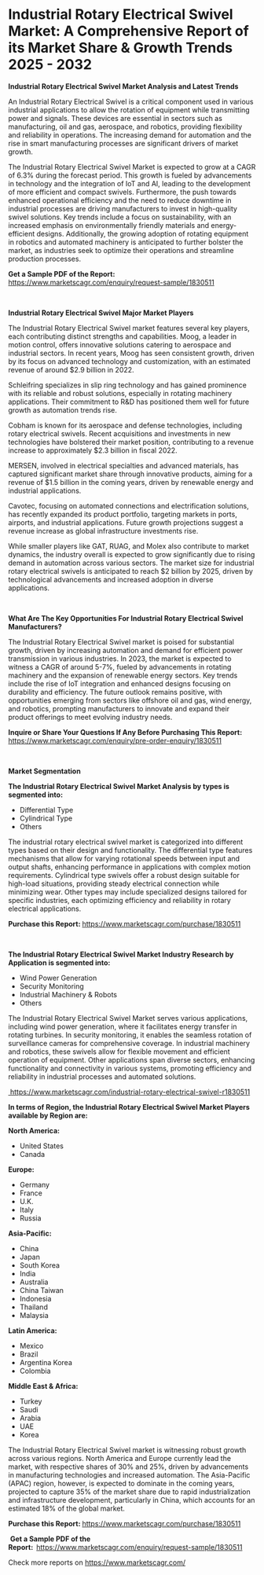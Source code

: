<p><h1>Industrial Rotary Electrical Swivel Market: A Comprehensive Report of its Market Share & Growth Trends 2025 - 2032</h1></p><p><strong>Industrial Rotary Electrical Swivel Market Analysis and Latest Trends</strong></p>
<p><p>An Industrial Rotary Electrical Swivel is a critical component used in various industrial applications to allow the rotation of equipment while transmitting power and signals. These devices are essential in sectors such as manufacturing, oil and gas, aerospace, and robotics, providing flexibility and reliability in operations. The increasing demand for automation and the rise in smart manufacturing processes are significant drivers of market growth.</p><p>The Industrial Rotary Electrical Swivel Market is expected to grow at a CAGR of 6.3% during the forecast period. This growth is fueled by advancements in technology and the integration of IoT and AI, leading to the development of more efficient and compact swivels. Furthermore, the push towards enhanced operational efficiency and the need to reduce downtime in industrial processes are driving manufacturers to invest in high-quality swivel solutions. Key trends include a focus on sustainability, with an increased emphasis on environmentally friendly materials and energy-efficient designs. Additionally, the growing adoption of rotating equipment in robotics and automated machinery is anticipated to further bolster the market, as industries seek to optimize their operations and streamline production processes.</p></p>
<p><strong>Get a Sample PDF of the Report:&nbsp;</strong> <a href="https://www.marketscagr.com/enquiry/request-sample/1830511?utm_campaign=2282&utm_medium=2&utm_source=Github&utm_content=ia&utm_term=28022025&utm_id=industrial-rotary-electrical-swivel">https://www.marketscagr.com/enquiry/request-sample/1830511</a></p>
<p>&nbsp;</p>
<p><strong>Industrial Rotary Electrical Swivel Major Market Players</strong></p>
<p><p>The Industrial Rotary Electrical Swivel market features several key players, each contributing distinct strengths and capabilities. Moog, a leader in motion control, offers innovative solutions catering to aerospace and industrial sectors. In recent years, Moog has seen consistent growth, driven by its focus on advanced technology and customization, with an estimated revenue of around $2.9 billion in 2022.</p><p>Schleifring specializes in slip ring technology and has gained prominence with its reliable and robust solutions, especially in rotating machinery applications. Their commitment to R&D has positioned them well for future growth as automation trends rise.</p><p>Cobham is known for its aerospace and defense technologies, including rotary electrical swivels. Recent acquisitions and investments in new technologies have bolstered their market position, contributing to a revenue increase to approximately $2.3 billion in fiscal 2022.</p><p>MERSEN, involved in electrical specialties and advanced materials, has captured significant market share through innovative products, aiming for a revenue of $1.5 billion in the coming years, driven by renewable energy and industrial applications.</p><p>Cavotec, focusing on automated connections and electrification solutions, has recently expanded its product portfolio, targeting markets in ports, airports, and industrial applications. Future growth projections suggest a revenue increase as global infrastructure investments rise.</p><p>While smaller players like GAT, RUAG, and Molex also contribute to market dynamics, the industry overall is expected to grow significantly due to rising demand in automation across various sectors. The market size for industrial rotary electrical swivels is anticipated to reach $2 billion by 2025, driven by technological advancements and increased adoption in diverse applications.</p></p>
<p>&nbsp;</p>
<p><strong>What Are The Key Opportunities For Industrial Rotary Electrical Swivel Manufacturers?</strong></p>
<p><p>The Industrial Rotary Electrical Swivel market is poised for substantial growth, driven by increasing automation and demand for efficient power transmission in various industries. In 2023, the market is expected to witness a CAGR of around 5-7%, fueled by advancements in rotating machinery and the expansion of renewable energy sectors. Key trends include the rise of IoT integration and enhanced designs focusing on durability and efficiency. The future outlook remains positive, with opportunities emerging from sectors like offshore oil and gas, wind energy, and robotics, prompting manufacturers to innovate and expand their product offerings to meet evolving industry needs.</p></p>
<p><strong>Inquire or Share Your Questions If Any Before Purchasing This Report:</strong> <a href="https://www.marketscagr.com/enquiry/pre-order-enquiry/1830511?utm_campaign=2282&utm_medium=2&utm_source=Github&utm_content=ia&utm_term=28022025&utm_id=industrial-rotary-electrical-swivel">https://www.marketscagr.com/enquiry/pre-order-enquiry/1830511</a></p>
<p>&nbsp;</p>
<p><strong>Market Segmentation</strong></p>
<p><strong>The Industrial Rotary Electrical Swivel Market Analysis by types is segmented into:</strong></p>
<p><ul><li>Differential Type</li><li>Cylindrical Type</li><li>Others</li></ul></p>
<p><p>The industrial rotary electrical swivel market is categorized into different types based on their design and functionality. The differential type features mechanisms that allow for varying rotational speeds between input and output shafts, enhancing performance in applications with complex motion requirements. Cylindrical type swivels offer a robust design suitable for high-load situations, providing steady electrical connection while minimizing wear. Other types may include specialized designs tailored for specific industries, each optimizing efficiency and reliability in rotary electrical applications.</p></p>
<p><strong>Purchase this Report:&nbsp;</strong><a href="https://www.marketscagr.com/purchase/1830511?utm_campaign=2282&utm_medium=2&utm_source=Github&utm_content=ia&utm_term=28022025&utm_id=industrial-rotary-electrical-swivel">https://www.marketscagr.com/purchase/1830511</a></p>
<p>&nbsp;</p>
<p><strong>The Industrial Rotary Electrical Swivel Market Industry Research by Application is segmented into:</strong></p>
<p><ul><li>Wind Power Generation</li><li>Security Monitoring</li><li>Industrial Machinery & Robots</li><li>Others</li></ul></p>
<p><p>The Industrial Rotary Electrical Swivel Market serves various applications, including wind power generation, where it facilitates energy transfer in rotating turbines. In security monitoring, it enables the seamless rotation of surveillance cameras for comprehensive coverage. In industrial machinery and robotics, these swivels allow for flexible movement and efficient operation of equipment. Other applications span diverse sectors, enhancing functionality and connectivity in various systems, promoting efficiency and reliability in industrial processes and automated solutions.</p></p>
<p><a href="https://www.marketscagr.com/industrial-rotary-electrical-swivel-r1830511?utm_campaign=2282&utm_medium=2&utm_source=Github&utm_content=ia&utm_term=28022025&utm_id=industrial-rotary-electrical-swivel">&nbsp;https://www.marketscagr.com/industrial-rotary-electrical-swivel-r1830511</a></p>
<p><strong>In terms of Region, the Industrial Rotary Electrical Swivel Market Players available by Region are:</strong></p>
<p>
    <p> <strong> North America: </strong>
        <ul>
            <li>United States</li>
            <li>Canada</li>
        </ul>
        </p> 
    <p> <strong> Europe: </strong>
        <ul>
            <li>Germany</li>
            <li>France</li>
            <li>U.K.</li>
            <li>Italy</li>
            <li>Russia</li>
        </ul>
        </p> 
    <p> <strong> Asia-Pacific: </strong>
        <ul>
            <li>China</li>
            <li>Japan</li>
            <li>South Korea</li>
            <li>India</li>
            <li>Australia</li>
            <li>China Taiwan</li>
            <li>Indonesia</li>
            <li>Thailand</li>
            <li>Malaysia</li>
        </ul>
        </p> 
    <p> <strong> Latin America: </strong>
        <ul>
            <li>Mexico</li>
            <li>Brazil</li>
            <li>Argentina Korea</li>
            <li>Colombia</li>
        </ul>
        </p> 
    <p> <strong> Middle East & Africa: </strong>
        <ul>
            <li>Turkey</li>
            <li>Saudi</li>
            <li>Arabia</li>
            <li>UAE</li>
            <li>Korea</li>
        </ul>
    </p>
    </p>
<p><p>The Industrial Rotary Electrical Swivel market is witnessing robust growth across various regions. North America and Europe currently lead the market, with respective shares of 30% and 25%, driven by advancements in manufacturing technologies and increased automation. The Asia-Pacific (APAC) region, however, is expected to dominate in the coming years, projected to capture 35% of the market share due to rapid industrialization and infrastructure development, particularly in China, which accounts for an estimated 18% of the global market.</p></p>
<p><strong>Purchase this Report: </strong><a href="https://www.marketscagr.com/purchase/1830511?utm_campaign=2282&utm_medium=2&utm_source=Github&utm_content=ia&utm_term=28022025&utm_id=industrial-rotary-electrical-swivel">https://www.marketscagr.com/purchase/1830511</a></p>
<p>&nbsp;<strong>Get a Sample PDF of the Report:&nbsp;&nbsp;</strong><a href="https://www.marketscagr.com/enquiry/request-sample/1830511?utm_campaign=2282&utm_medium=2&utm_source=Github&utm_content=ia&utm_term=28022025&utm_id=industrial-rotary-electrical-swivel">https://www.marketscagr.com/enquiry/request-sample/1830511</a></p>
<p><strong></strong></p>
<p>Check more reports on <a href="https://www.marketscagr.com/?utm_campaign=2282&utm_medium=2&utm_source=Github&utm_content=ia&utm_term=28022025&utm_id=industrial-rotary-electrical-swivel">https://www.marketscagr.com/</a></p>